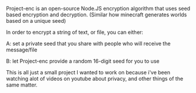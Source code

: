 Project-enc is an open-source Node.JS encryption algorithm that uses seed based encryption and decryption. (Similar how minecraft generates worlds based on a unique seed)

In order to encrypt a string of text, or file, you can either:

A: set a private seed that you share with people who will receive the message/file

B: let Project-enc provide a random 16-digit seed for you to use

This is all just a small project I wanted to work on because i've been watching alot of videos on youtube about privacy, and other things of the same matter.
